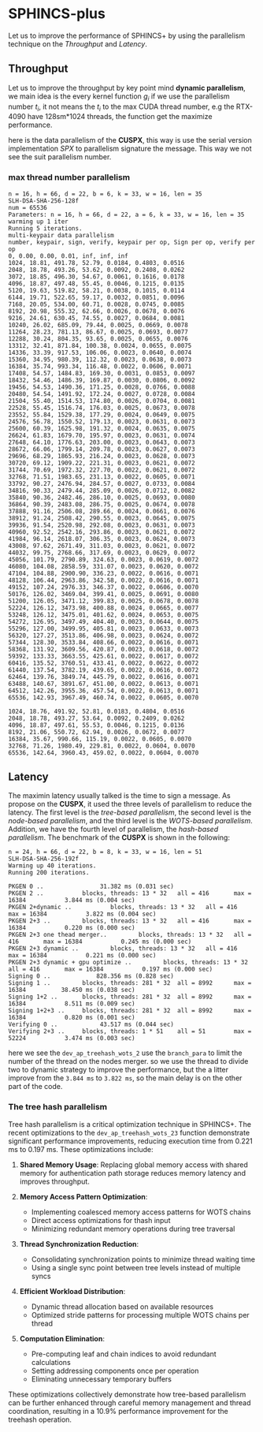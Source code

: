 # SPHINCS-plus

Let us to improve the performance of SPHINCS+ by using the parallelism technique on the _Throughput_ and _Latency_.

## Throughput

Let us to improve the throughput by key point mind **dynamic parallelism**, we main idea is the every kernel function $g_i$ if we use the parallelism number $t_i$, it not means the $t_i$ to the max CUDA thread number, e.g the RTX-4090 have 128sm*1024 threads, the function get the maximize performance.

here is the data parallelism of the **CUSPX**, this way is use the serial version implementation _SPX_ to parallelism signature the message. This way we not see the suit parallelism number.


### max thread number parallelism

```shell
n = 16, h = 66, d = 22, b = 6, k = 33, w = 16, len = 35
SLH-DSA-SHA-256-128f
num = 65536
Parameters: n = 16, h = 66, d = 22, a = 6, k = 33, w = 16, len = 35
warming up 1 iter
Running 5 iterations.
multi-keypair data parallelism
number, keypair, sign, verify, keypair per op, Sign per op, verify per op
0, 0.00, 0.00, 0.01, inf, inf, inf
1024, 18.81, 491.78, 52.79, 0.0184, 0.4803, 0.0516
2048, 18.78, 493.26, 53.62, 0.0092, 0.2408, 0.0262
3072, 18.85, 496.30, 54.67, 0.0061, 0.1616, 0.0178
4096, 18.87, 497.48, 55.45, 0.0046, 0.1215, 0.0135
5120, 19.63, 519.82, 58.21, 0.0038, 0.1015, 0.0114
6144, 19.71, 522.65, 59.17, 0.0032, 0.0851, 0.0096
7168, 20.05, 534.00, 60.71, 0.0028, 0.0745, 0.0085
8192, 20.98, 555.32, 62.66, 0.0026, 0.0678, 0.0076
9216, 24.61, 630.45, 74.55, 0.0027, 0.0684, 0.0081
10240, 26.02, 685.09, 79.44, 0.0025, 0.0669, 0.0078
11264, 28.23, 781.13, 86.67, 0.0025, 0.0693, 0.0077
12288, 30.24, 804.35, 93.65, 0.0025, 0.0655, 0.0076
13312, 32.41, 871.84, 100.38, 0.0024, 0.0655, 0.0075
14336, 33.39, 917.53, 106.06, 0.0023, 0.0640, 0.0074
15360, 34.95, 980.39, 112.32, 0.0023, 0.0638, 0.0073
16384, 35.74, 993.34, 116.48, 0.0022, 0.0606, 0.0071
17408, 54.57, 1484.83, 169.30, 0.0031, 0.0853, 0.0097
18432, 54.46, 1486.39, 169.87, 0.0030, 0.0806, 0.0092
19456, 54.53, 1490.36, 171.25, 0.0028, 0.0766, 0.0088
20480, 54.54, 1491.92, 172.24, 0.0027, 0.0728, 0.0084
21504, 55.40, 1514.53, 174.80, 0.0026, 0.0704, 0.0081
22528, 55.45, 1516.74, 176.03, 0.0025, 0.0673, 0.0078
23552, 55.84, 1529.38, 177.29, 0.0024, 0.0649, 0.0075
24576, 56.78, 1550.52, 179.13, 0.0023, 0.0631, 0.0073
25600, 60.39, 1625.98, 191.32, 0.0024, 0.0635, 0.0075
26624, 61.83, 1679.70, 195.97, 0.0023, 0.0631, 0.0074
27648, 64.10, 1776.63, 203.00, 0.0023, 0.0643, 0.0073
28672, 66.06, 1799.14, 209.78, 0.0023, 0.0627, 0.0073
29696, 68.29, 1865.93, 216.24, 0.0023, 0.0628, 0.0073
30720, 69.12, 1909.22, 221.31, 0.0023, 0.0621, 0.0072
31744, 70.69, 1972.32, 227.70, 0.0022, 0.0621, 0.0072
32768, 71.51, 1983.65, 231.13, 0.0022, 0.0605, 0.0071
33792, 90.27, 2476.94, 284.57, 0.0027, 0.0733, 0.0084
34816, 90.33, 2479.44, 285.09, 0.0026, 0.0712, 0.0082
35840, 90.36, 2482.46, 286.10, 0.0025, 0.0693, 0.0080
36864, 90.39, 2483.08, 286.75, 0.0025, 0.0674, 0.0078
37888, 91.16, 2506.08, 289.66, 0.0024, 0.0661, 0.0076
38912, 91.24, 2508.42, 290.55, 0.0023, 0.0645, 0.0075
39936, 91.54, 2520.98, 292.08, 0.0023, 0.0631, 0.0073
40960, 92.52, 2542.16, 293.86, 0.0023, 0.0621, 0.0072
41984, 96.14, 2618.07, 306.35, 0.0023, 0.0624, 0.0073
43008, 97.62, 2671.49, 311.03, 0.0023, 0.0621, 0.0072
44032, 99.75, 2768.66, 317.69, 0.0023, 0.0629, 0.0072
45056, 101.79, 2790.89, 324.63, 0.0023, 0.0619, 0.0072
46080, 104.08, 2858.59, 331.07, 0.0023, 0.0620, 0.0072
47104, 104.88, 2900.90, 336.23, 0.0022, 0.0616, 0.0071
48128, 106.44, 2963.86, 342.58, 0.0022, 0.0616, 0.0071
49152, 107.24, 2976.33, 346.37, 0.0022, 0.0606, 0.0070
50176, 126.02, 3469.04, 399.41, 0.0025, 0.0691, 0.0080
51200, 126.05, 3471.12, 399.83, 0.0025, 0.0678, 0.0078
52224, 126.12, 3473.98, 400.88, 0.0024, 0.0665, 0.0077
53248, 126.12, 3475.01, 401.62, 0.0024, 0.0653, 0.0075
54272, 126.95, 3497.49, 404.40, 0.0023, 0.0644, 0.0075
55296, 127.00, 3499.95, 405.81, 0.0023, 0.0633, 0.0073
56320, 127.27, 3513.86, 406.98, 0.0023, 0.0624, 0.0072
57344, 128.30, 3533.84, 408.66, 0.0022, 0.0616, 0.0071
58368, 131.92, 3609.56, 420.87, 0.0023, 0.0618, 0.0072
59392, 133.33, 3663.55, 425.61, 0.0022, 0.0617, 0.0072
60416, 135.52, 3760.51, 433.41, 0.0022, 0.0622, 0.0072
61440, 137.54, 3782.19, 439.65, 0.0022, 0.0616, 0.0072
62464, 139.76, 3849.74, 445.79, 0.0022, 0.0616, 0.0071
63488, 140.67, 3891.67, 451.00, 0.0022, 0.0613, 0.0071
64512, 142.26, 3955.36, 457.54, 0.0022, 0.0613, 0.0071
65536, 142.93, 3967.49, 460.74, 0.0022, 0.0605, 0.0070

1024, 18.76, 491.92, 52.81, 0.0183, 0.4804, 0.0516
2048, 18.78, 493.27, 53.64, 0.0092, 0.2409, 0.0262
4096, 18.87, 497.61, 55.53, 0.0046, 0.1215, 0.0136
8192, 21.06, 550.72, 62.94, 0.0026, 0.0672, 0.0077
16384, 35.67, 990.66, 115.19, 0.0022, 0.0605, 0.0070
32768, 71.26, 1980.49, 229.81, 0.0022, 0.0604, 0.0070
65536, 142.64, 3960.43, 459.02, 0.0022, 0.0604, 0.0070
```

## Latency

The maximin latency usually talked is the time to sign a message. As propose on the **CUSPX**, it used the three levels of parallelism to reduce the latency. The first level is the _tree-based parallelism_, the second level is the _node-based parallelism_, and the third level is the _WOTS-based parallelism_. Addition, we have the fourth level of parallelism, the _hash-based parallelism_. The benchmark of the **CUSPX** is shown in the following:

```shell
n = 24, h = 66, d = 22, b = 8, k = 33, w = 16, len = 51
SLH-DSA-SHA-256-192f
Warming up 40 iterations.
Running 200 iterations.

PKGEN 0 ..                31.382 ms (0.031 sec)
PKGEN 2 ..           blocks, threads: 13 * 32   all = 416       max = 16384           3.844 ms (0.004 sec)
PKGEN 2+dynamic ..           blocks, threads: 13 * 32   all = 416       max = 16384           3.822 ms (0.004 sec)
PKGEN 2+3 ..         blocks, threads: 13 * 32   all = 416       max = 16384           0.220 ms (0.000 sec)
PKGEN 2+3 one thead merger..         blocks, threads: 13 * 32   all = 416       max = 16384           0.245 ms (0.000 sec)
PKGEN 2+3 dynamic ..         blocks, threads: 13 * 32   all = 416       max = 16384           0.221 ms (0.000 sec)
PKGEN 2+3 dynamic + gpu optimize ..         blocks, threads: 13 * 32   all = 416       max = 16384           0.197 ms (0.000 sec)
Signing 0 ..             828.356 ms (0.828 sec)
Signing 1 ..         blocks, threads: 281 * 32  all = 8992      max = 16384          38.450 ms (0.038 sec)
Signing 1+2 ..       blocks, threads: 281 * 32  all = 8992      max = 16384           8.511 ms (0.009 sec)
Signing 1+2+3 ..     blocks, threads: 281 * 32  all = 8992      max = 16384           0.820 ms (0.001 sec)
Verifying 0 ..            43.517 ms (0.044 sec)
Verifying 2+3 ..     blocks, threads: 1 * 51    all = 51        max = 52224           3.474 ms (0.003 sec)
```

here we see the `dev_ap_treehash_wots_2` use the `branch_para` to limit the number of the thread on the nodes merger. so we use the thread to divide two to dynamic strategy to improve the performance, but the a litter improve from the `3.844 ms` to `3.822 ms`, so the main delay is on the other part of the code.

### The tree hash parallelism

Tree hash parallelism is a critical optimization technique in SPHINCS+. The recent optimizations to the `dev_ap_treehash_wots_23` function demonstrate significant performance improvements, reducing execution time from 0.221 ms to 0.197 ms. These optimizations include:

1. **Shared Memory Usage**: Replacing global memory access with shared memory for authentication path storage reduces memory latency and improves throughput.

2. **Memory Access Pattern Optimization**:

    - Implementing coalesced memory access patterns for WOTS chains
    - Direct access optimizations for thash input
    - Minimizing redundant memory operations during tree traversal

3. **Thread Synchronization Reduction**:

    - Consolidating synchronization points to minimize thread waiting time
    - Using a single sync point between tree levels instead of multiple syncs

4. **Efficient Workload Distribution**:

    - Dynamic thread allocation based on available resources
    - Optimized stride patterns for processing multiple WOTS chains per thread

5. **Computation Elimination**:
    - Pre-computing leaf and chain indices to avoid redundant calculations
    - Setting addressing components once per operation
    - Eliminating unnecessary temporary buffers

These optimizations collectively demonstrate how tree-based parallelism can be further enhanced through careful memory management and thread coordination, resulting in a 10.9% performance improvement for the treehash operation.
